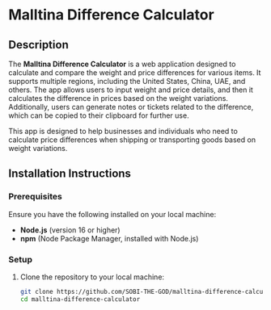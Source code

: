 # Malltina Difference Calculator

## Description

The **Malltina Difference Calculator** is a web application designed to calculate and compare the weight and price differences for various items. It supports multiple regions, including the United States, China, UAE, and others. The app allows users to input weight and price details, and then it calculates the difference in prices based on the weight variations. Additionally, users can generate notes or tickets related to the difference, which can be copied to their clipboard for further use.

This app is designed to help businesses and individuals who need to calculate price differences when shipping or transporting goods based on weight variations.

## Installation Instructions

### Prerequisites

Ensure you have the following installed on your local machine:

- **Node.js** (version 16 or higher)
- **npm** (Node Package Manager, installed with Node.js)

### Setup

1. Clone the repository to your local machine:
   ```bash
   git clone https://github.com/SOBI-THE-GOD/malltina-difference-calculator.git
   cd malltina-difference-calculator
